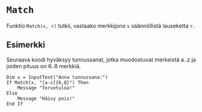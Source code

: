 `Match`
==========

Funktio `Match(s, r)` tutkii, vastaako merkkijono `s`
säännöllistä lauseketta `r`.

Esimerkki
----------

Seuraava koodi hyväksyy tunnussanat,
jotka muodostuvat merkeistä a..z ja
joiden pituus on 6..8 merkkiä.

    Dim x = InputText("Anna tunnussana:")
    If Match(x, "[a-z]{6,8}") Then
        Message "Tervetuloa!"
    Else
        Message "Häivy pois!"
    End If
    